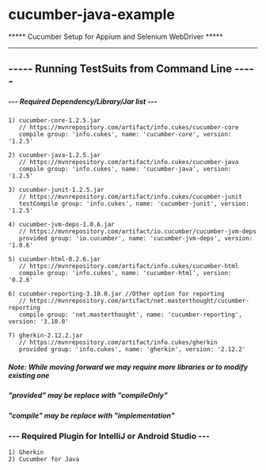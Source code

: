 # cucumber-java-example


***** Cucumber Setup for Appium and Selenium WebDriver *****

-----------------------------------------------
----- Running TestSuits from Command Line -----
-----------------------------------------------

##### --- Required Dependency/Library/Jar list ---

    1) cucumber-core-1.2.5.jar
       // https://mvnrepository.com/artifact/info.cukes/cucumber-core
       compile group: 'info.cukes', name: 'cucumber-core', version: '1.2.5'

    2) cucumber-java-1.2.5.jar
       // https://mvnrepository.com/artifact/info.cukes/cucumber-java
       compile group: 'info.cukes', name: 'cucumber-java', version: '1.2.5'

    3) cucumber-junit-1.2.5.jar
       // https://mvnrepository.com/artifact/info.cukes/cucumber-junit
       testCompile group: 'info.cukes', name: 'cucumber-junit', version: '1.2.5'

    4) cucumber-jvm-deps-1.0.6.jar
       // https://mvnrepository.com/artifact/io.cucumber/cucumber-jvm-deps
       provided group: 'io.cucumber', name: 'cucumber-jvm-deps', version: '1.0.6'

    5) cucumber-html-0.2.6.jar
       // https://mvnrepository.com/artifact/info.cukes/cucumber-html
       compile group: 'info.cukes', name: 'cucumber-html', version: '0.2.6'

    6) cucumber-reporting-3.10.0.jar //Other option for reporting
       // https://mvnrepository.com/artifact/net.masterthought/cucumber-reporting
       compile group: 'net.masterthought', name: 'cucumber-reporting', version: '3.10.0'

    7) gherkin-2.12.2.jar
       // https://mvnrepository.com/artifact/info.cukes/gherkin
       provided group: 'info.cukes', name: 'gherkin', version: '2.12.2'


##### Note:   While moving forward we may require more libraries or to modify existing one
#####        "provided" may be replace with "compileOnly"
#####        "compile" may be replace with "implementation"

### --- Required Plugin for IntelliJ or Android Studio ---

    1) Gherkin
    2) Cucumber for Java